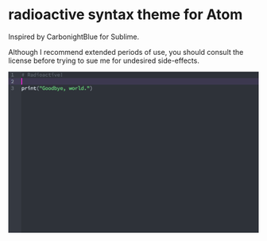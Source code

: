 # radioactive syntax theme for Atom

Inspired by CarbonightBlue for Sublime.

Although I recommend extended periods of use, you should consult the license before trying to sue me for undesired side-effects.

![screenshot](https://raw.githubusercontent.com/timglorioso/radioactive-syntax/master/screenshot.png)

